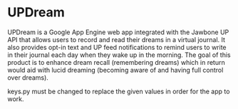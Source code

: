 # UPDream
UPDream is a Google App Engine web app integrated with the Jawbone UP API that allows users to record and read their dreams in a virtual journal. It also provides opt-in text and UP feed notifications to remind users to write in their journal each day when they wake up in the morning. The goal of this product is to enhance dream recall (remembering dreams) which in return would aid with lucid dreaming (becoming aware of and having full control over dreams).

keys.py must be changed to replace the given values in order for the app to work.
